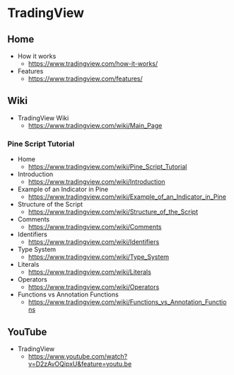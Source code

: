 # TradingView

## Home
* How it works
  * https://www.tradingview.com/how-it-works/
* Features
  * https://www.tradingview.com/features/

## Wiki
* TradingView Wiki
  * https://www.tradingview.com/wiki/Main_Page

### Pine Script Tutorial
* Home
  * https://www.tradingview.com/wiki/Pine_Script_Tutorial
* Introduction
  * https://www.tradingview.com/wiki/Introduction
* Example of an Indicator in Pine
  * https://www.tradingview.com/wiki/Example_of_an_Indicator_in_Pine
* Structure of the Script
  * https://www.tradingview.com/wiki/Structure_of_the_Script
* Comments
  * https://www.tradingview.com/wiki/Comments
* Identifiers
  * https://www.tradingview.com/wiki/Identifiers
* Type System
  * https://www.tradingview.com/wiki/Type_System
* Literals
  * https://www.tradingview.com/wiki/Literals
* Operators
  * https://www.tradingview.com/wiki/Operators
* Functions vs Annotation Functions
  * https://www.tradingview.com/wiki/Functions_vs_Annotation_Functions

## YouTube
* TradingView
  * https://www.youtube.com/watch?v=D2zAvOQipxU&feature=youtu.be

